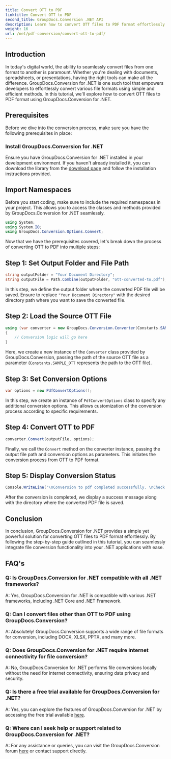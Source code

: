 ```yaml
---
title: Convert OTT to PDF
linktitle: Convert OTT to PDF
second_title: GroupDocs.Conversion .NET API
description: Learn how to convert OTT files to PDF format effortlessly using GroupDocs.Conversion for .NET. Seamlessly integrate file conversion into your .NET applications.
weight: 16
url: /net/pdf-conversion/convert-ott-to-pdf/
---
```

## Introduction

In today's digital world, the ability to seamlessly convert files from one format to another is paramount. Whether you're dealing with documents, spreadsheets, or presentations, having the right tools can make all the difference. GroupDocs.Conversion for .NET is one such tool that empowers developers to effortlessly convert various file formats using simple and efficient methods. In this tutorial, we'll explore how to convert OTT files to PDF format using GroupDocs.Conversion for .NET.

## Prerequisites

Before we dive into the conversion process, make sure you have the following prerequisites in place:

### Install GroupDocs.Conversion for .NET

Ensure you have GroupDocs.Conversion for .NET installed in your development environment. If you haven't already installed it, you can download the library from the [download page](https://releases.groupdocs.com/conversion/net/) and follow the installation instructions provided.

## Import Namespaces

Before you start coding, make sure to include the required namespaces in your project. This allows you to access the classes and methods provided by GroupDocs.Conversion for .NET seamlessly.

```csharp
using System;
using System.IO;
using GroupDocs.Conversion.Options.Convert;
```


Now that we have the prerequisites covered, let's break down the process of converting OTT to PDF into multiple steps:

## Step 1: Set Output Folder and File Path

```csharp
string outputFolder = "Your Document Directory";
string outputFile = Path.Combine(outputFolder, "ott-converted-to.pdf");
```

In this step, we define the output folder where the converted PDF file will be saved. Ensure to replace `"Your Document Directory"` with the desired directory path where you want to save the converted file.

## Step 2: Load the Source OTT File

```csharp
using (var converter = new GroupDocs.Conversion.Converter(Constants.SAMPLE_OTT))
{
    // Conversion logic will go here
}
```

Here, we create a new instance of the `Converter` class provided by GroupDocs.Conversion, passing the path of the source OTT file as a parameter (`Constants.SAMPLE_OTT` represents the path to the OTT file).

## Step 3: Set Conversion Options

```csharp
var options = new PdfConvertOptions();
```

In this step, we create an instance of `PdfConvertOptions` class to specify any additional conversion options. This allows customization of the conversion process according to specific requirements.

## Step 4: Convert OTT to PDF

```csharp
converter.Convert(outputFile, options);
```

Finally, we call the `Convert` method on the converter instance, passing the output file path and conversion options as parameters. This initiates the conversion process from OTT to PDF format.

## Step 5: Display Conversion Status

```csharp
Console.WriteLine("\nConversion to pdf completed successfully. \nCheck output in {0}", outputFolder);
```

After the conversion is completed, we display a success message along with the directory where the converted PDF file is saved.

## Conclusion

In conclusion, GroupDocs.Conversion for .NET provides a simple yet powerful solution for converting OTT files to PDF format effortlessly. By following the step-by-step guide outlined in this tutorial, you can seamlessly integrate file conversion functionality into your .NET applications with ease.

## FAQ's

### Q: Is GroupDocs.Conversion for .NET compatible with all .NET frameworks?

A: Yes, GroupDocs.Conversion for .NET is compatible with various .NET frameworks, including .NET Core and .NET Framework.

### Q: Can I convert files other than OTT to PDF using GroupDocs.Conversion?

A: Absolutely! GroupDocs.Conversion supports a wide range of file formats for conversion, including DOCX, XLSX, PPTX, and many more.

### Q: Does GroupDocs.Conversion for .NET require internet connectivity for file conversion?

A: No, GroupDocs.Conversion for .NET performs file conversions locally without the need for internet connectivity, ensuring data privacy and security.

### Q: Is there a free trial available for GroupDocs.Conversion for .NET?

A: Yes, you can explore the features of GroupDocs.Conversion for .NET by accessing the free trial available [here](https://releases.groupdocs.com/).

### Q: Where can I seek help or support related to GroupDocs.Conversion for .NET?

A: For any assistance or queries, you can visit the GroupDocs.Conversion forum [here](https://forum.groupdocs.com/c/conversion/11) or contact support directly.

